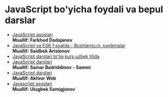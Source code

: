 # JavaScript bo'yicha foydali va bepul darslar

-  [JavaScript asoslari](https://www.youtube.com/watch?v=DFyzRUsLwYE&list=PL_WK6W0Gn1I7bL0pRUxYSbTj6g8tHU6Yq) <br/>
**Muallif: Farkhod Dadajanov**
- [JavaScript va ES6 1 soatda - Boshlang`ich ko`nikmalar](https://www.youtube.com/watch?v=XYxyZ7B6qnI) <br/>
**Muallif: Saidbek Arislonov**
- [JavaScript darslari to'liq kurs uzbek tilida](https://www.youtube.com/watch?v=n3og3H5ToAQ) <br/>
- [JavaScript darslari](https://www.youtube.com/watch?v=9wPNESB02Xs&list=PLx6KiwtsRjcp75rLHEVH4TqD6Z4VCXGZ6) <br/>
**Muallif: Samar Badriddinov - Sammi**
- [JavaScript darslari](https://www.youtube.com/watch?v=zJuDsji3IbE&list=PLNS3PujVHR-ay0HpqbsPWccgEhJZk6K9u) <br/>
**Muallif: Akhror Web**
- [Javascript asoslari](https://www.youtube.com/watch?v=q8yclECd9CY&list=PLpDyZ4xZcDg8fRiY6xgsQcDiMjNYJhNjE) <br/>
**Muallif: Ulugbek Samigjonov**